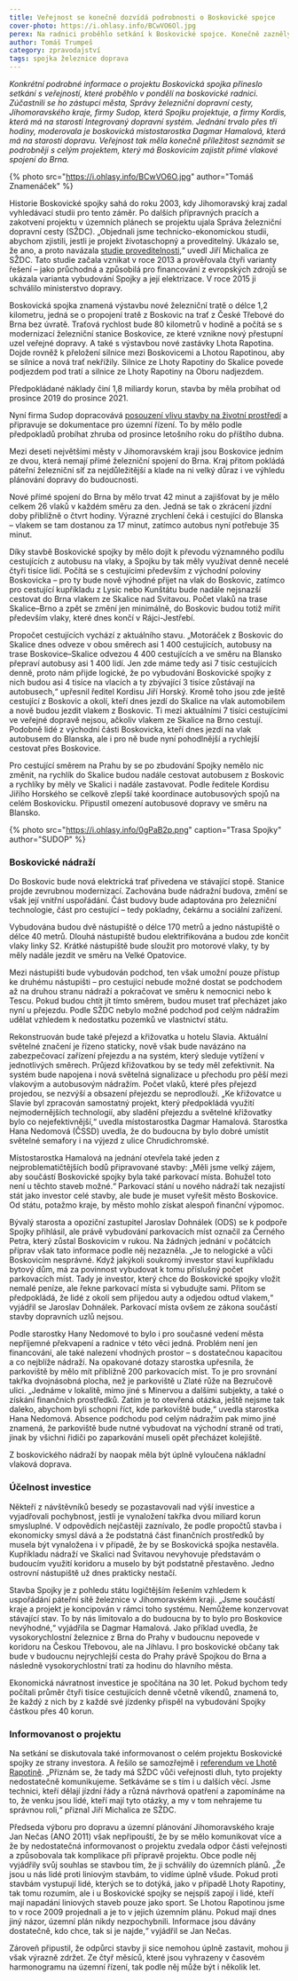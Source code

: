 ```yaml
---
title: Veřejnost se konečně dozvídá podrobnosti o Boskovické spojce
cover-photo: https://i.ohlasy.info/BCwVO6Ol.jpg
perex: Na radnici proběhlo setkání k Boskovické spojce. Konečně zazněly konkrétní informace o projektu, který má Boskovicím zajistit přímé vlakové spojení do Brna.
author: Tomáš Trumpeš
category: zpravodajství
tags: spojka železnice doprava
---
```


*Konkrétní podrobné informace o projektu Boskovická spojka přineslo setkání s veřejností, které proběhlo v pondělí na boskovické radnici. Zúčastnili se ho zástupci města, Správy železniční dopravní cesty, Jihomoravského kraje, firmy Sudop, která Spojku projektuje, a firmy Kordis, která má na starosti Integrovaný dopravní systém. Jednání trvalo přes tři hodiny, moderovala je boskovická místostarostka Dagmar Hamalová, která má na starosti dopravu. Veřejnost tak měla konečně příležitost seznámit se podrobněji s celým projektem, který má Boskovicím zajistit přímé vlakové spojení do Brna.*

{% photo src="https://i.ohlasy.info/BCwVO6O.jpg" author="Tomáš Znamenáček" %}

Historie Boskovické spojky sahá do roku 2003, kdy Jihomoravský kraj zadal vyhledávací studii pro tento záměr. Po dalších přípravných pracích a zakotvení projektu v územních plánech se projektu ujala Správa železniční dopravní cesty (SŽDC). „Objednali jsme technicko-ekonomickou studii, abychom zjistili, jestli je projekt životaschopný a proveditelný. Ukázalo se, že ano, a proto navázala [studie proveditelnosti](http://data.ohlasy.info/2018/spojka-proveditelnost.pdf),“ uvedl Jiří Michalica ze SŽDC. Tato studie začala vznikat v roce 2013 a prověřovala čtyři varianty řešení – jako průchodná a způsobilá pro financování z evropských zdrojů se ukázala varianta vybudování Spojky a její elektrizace. V roce 2015 ji schválilo ministerstvo dopravy.

Boskovická spojka znamená výstavbu nové železniční tratě o délce 1,2 kilometru, jedná se o propojení tratě z Boskovic na trať z České Třebové do Brna bez úvratě. Traťová rychlost bude 80 kilometrů v hodině a počítá se s modernizací železniční stanice Boskovice, ze které vznikne nový přestupní uzel veřejné dopravy. A také s výstavbou nové zastávky Lhota Rapotina. Dojde rovněž k přeložení silnice mezi Boskovicemi a Lhotou Rapotinou, aby se silnice a nová trať nekřížily. Silnice ze Lhoty Rapotiny do Skalice povede podjezdem pod tratí a silnice ze Lhoty Rapotiny na Oboru nadjezdem.

Předpokládané náklady činí 1,8 miliardy korun, stavba by měla probíhat od prosince 2019 do prosince 2021.

Nyní firma Sudop dopracovává [posouzení vlivu stavby na životní prostředí](http://data.ohlasy.info/2018/spojka-eia.pdf) a připravuje se dokumentace pro územní řízení. To by mělo podle předpokladů probíhat zhruba od prosince letošního roku do příštího dubna.

Mezi deseti největšími městy v Jihomoravském kraji jsou Boskovice jedním ze dvou, která nemají přímé železniční spojení do Brna. Kraj přitom pokládá páteřní železniční síť za nejdůležitější a klade na ni velký důraz i ve výhledu plánování dopravy do budoucnosti.

Nové přímé spojení do Brna by mělo trvat 42 minut a zajišťovat by je mělo celkem 26 vlaků v každém směru za den. Jedná se tak o zkrácení jízdní doby přibližně o čtvrt hodiny. Výrazné zrychlení čeká i cestující do Blanska – vlakem se tam dostanou za 17 minut, zatímco autobus nyní potřebuje 35 minut.

Díky stavbě Boskovické spojky by mělo dojít k převodu významného podílu cestujících z autobusu na vlaky, a Spojku by tak měly využívat denně necelé čtyři tisíce lidí. Počítá se s cestujícími především z východní poloviny Boskovicka – pro ty bude nově výhodné přijet na vlak do Boskovic, zatímco pro cestující kupříkladu z Lysic nebo Kunštátu bude nadále nejsnazší cestovat do Brna vlakem ze Skalice nad Svitavou. Počet vlaků na trase Skalice–Brno a zpět se změní jen minimálně, do Boskovic budou totiž mířit především vlaky, které dnes končí v Rájci-Jestřebí.

Propočet cestujících vychází z aktuálního stavu. „Motoráček z Boskovic do Skalice dnes odveze v obou směrech asi 1 400 cestujících, autobusy na trase Boskovice–Skalice odvezou 4 400 cestujících a ve směru na Blansko přepraví autobusy asi 1 400 lidí. Jen zde máme tedy asi 7 tisíc cestujících denně, proto nám přijde logické, že po vybudování Boskovické spojky z nich budou asi 4 tisíce na vlacích a ty zbývající 3 tisíce zůstávají na autobusech,“ upřesnil ředitel Kordisu Jiří Horský. Kromě toho jsou zde ještě cestující z Boskovic a okolí, kteří dnes jezdí do Skalice na vlak automobilem a nově budou jezdit vlakem z Boskovic. Ti mezi aktuálními 7 tisíci cestujícími ve veřejné dopravě nejsou, ačkoliv vlakem ze Skalice na Brno cestují. Podobně lidé z východní části Boskovicka, kteří dnes jezdí na vlak autobusem do Blanska, ale i pro ně bude nyní pohodlnější a rychlejší cestovat přes Boskovice.

Pro cestující směrem na Prahu by se po zbudování Spojky nemělo nic změnit, na rychlík do Skalice budou nadále cestovat autobusem z Boskovic a rychlíky by měly ve Skalici i nadále zastavovat. Podle ředitele Kordisu Jiřího Horského se celkově zlepší také koordinace autobusových spojů na celém Boskovicku. Připustil omezení autobusové dopravy ve směru na Blansko.

{% photo src="https://i.ohlasy.info/0gPaB2p.png" caption="Trasa Spojky" author="SUDOP" %}

### Boskovické nádraží

Do Boskovic bude nová elektrická trať přivedena ve stávající stopě. Stanice projde zevrubnou modernizací. Zachována bude nádražní budova, změní se však její vnitřní uspořádání. Část budovy bude adaptována pro železniční technologie, část pro cestující – tedy pokladny, čekárnu a sociální zařízení.

Vybudována budou dvě nástupiště o délce 170 metrů a jedno nástupiště o délce 40 metrů. Dlouhá nástupiště budou elektrifikována a budou zde končit vlaky linky S2. Krátké nástupiště bude sloužit pro motorové vlaky, ty by měly nadále jezdit ve směru na Velké Opatovice. 

Mezi nástupišti bude vybudován podchod, ten však umožní pouze přístup ke druhému nástupišti – pro cestující nebude možné dostat se podchodem až na druhou stranu nádraží a pokračovat ve směru k nemocnici nebo k Tescu. Pokud budou chtít jít tímto směrem, budou muset trať přecházet jako nyní u přejezdu. Podle SŽDC nebylo možné podchod pod celým nádražím udělat vzhledem k nedostatku pozemků ve vlastnictví státu.

Rekonstruován bude také přejezd a křižovatka u hotelu Slavia. Aktuální světelné značení je řízeno staticky, nově však bude navázáno na zabezpečovací zařízení přejezdu a na systém, který sleduje vytížení v jednotlivých směrech. Průjezd křižovatkou by se tedy měl zefektivnit. Na systém bude napojena i nová světelná signalizace u přechodu pro pěší mezi vlakovým a autobusovým nádražím. Počet vlaků, které přes přejezd projedou, se nezvýší a obsazení přejezdu se neprodlouží. „Ke křižovatce u Slavie byl zpracován samostatný projekt, který předpokládá využití nejmodernějších technologií, aby sladění přejezdu a světelné křižovatky bylo co nejefektivnější,“ uvedla místostarostka Dagmar Hamalová. Starostka Hana Nedomová (ČSSD) uvedla, že do budoucna by bylo dobré umístit světelné semafory i na výjezd z ulice Chrudichromské.

Místostarostka Hamalová na jednání otevřela také jeden z nejproblematičtějších bodů připravované stavby: „Měli jsme velký zájem, aby součástí Boskovické spojky byla také parkovací místa. Bohužel toto není u těchto staveb možné.“ Parkovací stání u nového nádraží tak nezajistí stát jako investor celé stavby, ale bude je muset vyřešit město Boskovice. Od státu, potažmo kraje, by město mohlo získat alespoň finanční výpomoc.

Bývalý starosta a opoziční zastupitel Jaroslav Dohnálek (ODS) se k podpoře Spojky přihlásil, ale právě vybudování parkovacích míst označil za Černého Petra, který zůstal Boskovicím v rukou. Na žádných jednání v počátcích příprav však tato informace podle něj nezazněla. „Je to nelogické a vůči Boskovicím nesprávné. Když jakýkoli soukromý investor staví kupříkladu bytový dům, má za povinnost vybudovat k tomu příslušný počet parkovacích míst. Tady je investor, který chce do Boskovické spojky vložit nemalé peníze, ale řekne parkovací místa si vybudujte sami. Přitom se předpokládá, že lidé z okolí sem přijedou auty a odjedou odtud vlakem,“ vyjádřil se Jaroslav Dohnálek. Parkovací místa ovšem ze zákona součástí stavby dopravních uzlů nejsou.

Podle starostky Hany Nedomové to bylo i pro současné vedení města nepříjemné překvapení a radnice v této věci jedná. Problém není jen financování, ale také nalezení vhodných prostor – s dostatečnou kapacitou a co nejblíže nádraží. Na opakované dotazy starostka upřesnila, že parkoviště by mělo mít přibližně 200 parkovacích míst. To je pro srovnání takřka dvojnásobná plocha, než je parkoviště u Zlaté růže na Bezručově ulici. „Jednáme v lokalitě, mimo jiné s Minervou a dalšími subjekty, a také o získání finančních prostředků. Zatím je to otevřená otázka, ještě nejsme tak daleko, abychom byli schopni říct, kde parkoviště bude,“ uvedla starostka Hana Nedomová. Absence podchodu pod celým nádražím pak mimo jiné znamená, že parkoviště bude nutné vybudovat na východní straně od trati, jinak by všichni řidiči po zaparkování museli opět přecházet kolejiště.

Z boskovického nádraží by naopak měla být úplně vyloučena nákladní vlaková doprava.

### Účelnost investice

Někteří z návštěvníků besedy se pozastavovali nad výší investice a vyjadřovali pochybnost, jestli je vynaložení takřka dvou miliard korun smysluplné. V odpovědích nejčastěji zaznívalo, že podle propočtů stavba i ekonomicky smysl dává a že podstatná část finančních prostředků by musela být vynaložena i v případě, že by se Boskovická spojka nestavěla. Kupříkladu nádraží ve Skalici nad Svitavou nevyhovuje představám o budoucím využití koridoru a muselo by být podstatně přestavěno. Jedno ostrovní nástupiště už dnes prakticky nestačí.

Stavba Spojky je z pohledu státu logičtějším řešením vzhledem k uspořádání páteřní sítě železnice v Jihomoravském kraji. „Jsme součástí kraje a projekt je koncipován v rámci toho systému. Nemůžeme konzervovat stávající stav. To by nás limitovalo a do budoucna by to bylo pro Boskovice nevýhodné,“ vyjádřila se Dagmar Hamalová. Jako příklad uvedla, že vysokorychlostní železnice z Brna do Prahy v budoucnu nepovede v koridoru na Českou Třebovou, ale na Jihlavu. I pro boskovické občany tak bude v budoucnu nejrychlejší cesta do Prahy právě Spojkou do Brna a následně vysokorychlostní tratí za hodinu do hlavního města.

Ekonomická návratnost investice je spočítána na 30 let. Pokud bychom tedy počítali průměr čtyři tisíce cestujících denně včetně víkendů, znamená to, že každý z nich by z každé své jízdenky přispěl na vybudování Spojky částkou přes 40 korun.

### Informovanost o projektu

Na setkání se diskutovala také informovanost o celém projektu Boskovické spojky ze strany investora. A řešilo se samozřejmě i [referendum ve Lhotě Rapotině](http://www.ohlasy.info/clanky/2018/03/rozhovor-sedlak.html). „Přiznám se, že tady má SŽDC vůči veřejnosti dluh, tyto projekty nedostatečně komunikujeme. Setkáváme se s tím i u dalších věcí. Jsme technici, kteří dělají jízdní řády a různá návrhová opatření a zapomínáme na to, že venku jsou lidé, kteří mají tyto otázky, a my v tom nehrajeme tu správnou roli,“ přiznal Jiří Michalica ze SŽDC.

Předseda výboru pro dopravu a územní plánování Jihomoravského kraje Jan Nečas (ANO 2011) však nepřipouští, že by se mělo komunikovat více a že by nedostatečná informovanost o projektu zvedala odpor části veřejnosti a způsobovala tak komplikace při přípravě projektu. Obce podle něj vyjádřily svůj souhlas se stavbou tím, že ji schválily do územních plánů. „Že jsou u nás lidé proti liniovým stavbám, to vidíme úplně všude. Pokud proti stavbám vystupují lidé, kterých se to dotýká, jako v případě Lhoty Rapotiny, tak tomu rozumím, ale i u Boskovické spojky se nejspíš zapojí i lidé, kteří mají napadání liniových staveb pouze jako sport. Se Lhotou Rapotinou jsme to v roce 2009 projednali a je to v jejich územním plánu. Pokud mají dnes jiný názor, územní plán nikdy nezpochybnili. Informace jsou dávány dostatečně, kdo chce, tak si je najde,“ vyjádřil se Jan Nečas. 

Zároveň připustil, že odpůrci stavby ji sice nemohou úplně zastavit, mohou ji však výrazně zdržet. Ze čtyř měsíců, které jsou vyhrazeny v časovém harmonogramu na územní řízení, tak podle něj může být i několik let.
